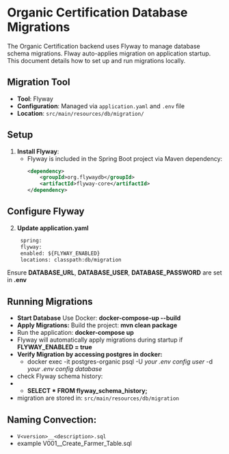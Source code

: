 
# Organic Certification Database Migrations

The Organic Certification backend uses Flyway to manage database schema migrations. Flway auto-applies migration on application startup. This document details how to set up and run migrations locally.

## Migration Tool
- **Tool**: Flyway
- **Configuration**: Managed via `application.yaml` and `.env` file
- **Location**: `src/main/resources/db/migration/`

## Setup
1. **Install Flyway**:
    - Flyway is included in the Spring Boot project via Maven dependency:
      ```xml
      <dependency>
          <groupId>org.flywaydb</groupId>
          <artifactId>flyway-core</artifactId>
      </dependency>
## Configure Flyway
2. **Update application.yaml**
   ```xml
    spring:
    flyway:
    enabled: ${FLYWAY_ENABLED}
    locations: classpath:db/migration
Ensure **DATABASE_URL**, **DATABASE_USER**, **DATABASE_PASSWORD** are set in **.env**

## Running Migrations
* **Start Database**
  Use Docker: **docker-compose-up --build**
* **Apply Migrations:**
  Build the project: **mvn clean package**
*   Run the application: **docker-compose up**
*   Flyway will automatically apply migrations during startup if **FLYWAY_ENABLED = true**
*  **Verify Migration by accessing postgres in docker:**
   - docker exec -it postgres-organic psql -U *your .env config user* -d *your .env config database*
*   check Flyway schema history:
*   - **SELECT * FROM  flyway_schema_history;**
*   migration are stored in:
    ` src/main/resources/db/migration `

## Naming Convection:
* `V<version>__<description>.sql`
* example V001__Create_Farmer_Table.sql
